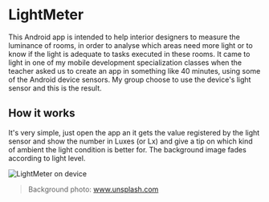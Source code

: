 # LightMeter

This Android app is intended to help interior designers to measure the luminance of rooms, in order to analyse which areas need more light or to know if the light is adequate to tasks executed in these rooms.
It came to light in one of my mobile development specialization classes when the teacher asked us to create an app in something like 40 minutes, using some of the Android device sensors.
My group choose to use the device's light sensor and this is the result.

## How it works

It's very simple, just open the app an it gets the value registered by the light sensor and show the number in Luxes (or Lx) and give a tip on which kind of ambient the light condition is better for. The background image fades according to light level.

![LightMeter on device](https://github.com/wansoul/LightMeter/blob/master/mockup.png?raw=true)

> Background photo: www.unsplash.com
